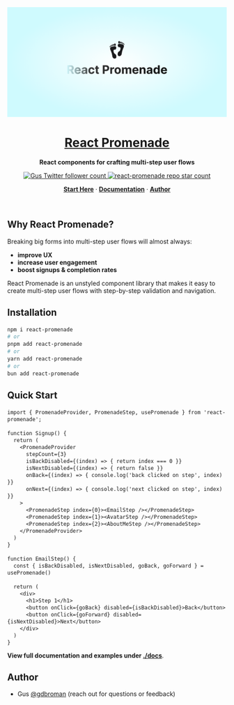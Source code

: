 <img alt="React Promenade – React components for crafting multi-step user flows" src="./assets/cover.png" />

<div align="center">
  <a href="https://github.com/gdbroman/react-promenade" style="text-decoration: underline">
    <h1>
      <u>
        React Promenade
      </u>
    </h1>
  </a>
  <p>
    <b>React components for crafting multi-step user flows</b>
  </p>
  <p align="center">
    <a href="https://x.com/gdbroman">
      <img src="https://img.shields.io/twitter/follow/gdbroman?style=flat&label=gdbroman&logo=x" alt="Gus Twitter follower count" />
    </a>
    <a href="https://github.com/gdbroman/react-promenade">
      <img src="https://img.shields.io/github/stars/gdbroman/react-promenade?style=flat&label=gdbroman%2Freact-promenade" alt="react-promenade repo star count" />
    </a>
  </p>
  <p align="center">
    <a href="#quick-start"><strong>Start Here</strong></a> ·
    <a href="./docs/DOCUMENTATION.md"><strong>Documentation</strong></a> ·
    <a href="#author"><strong>Author</strong></a>
  </p>
</div>

<br/>

## Why React Promenade?

Breaking big forms into multi-step user flows will almost always:

* **improve UX**
* **increase user engagement**
* **boost signups & completion rates**

React Promenade is an unstyled component library that makes it easy to create multi-step user flows with step-by-step validation and navigation.

## Installation

```bash
npm i react-promenade
# or
pnpm add react-promenade
# or
yarn add react-promenade
# or
bun add react-promenade
```

## Quick Start

```tsx
import { PromenadeProvider, PromenadeStep, usePromenade } from 'react-promenade';

function Signup() {
  return (
    <PromenadeProvider
      stepCount={3}
      isBackDisabled={(index) => { return index === 0 }}
      isNextDisabled={(index) => { return false }}
      onBack={(index) => { console.log('back clicked on step', index) }}
      onNext={(index) => { console.log('next clicked on step', index) }}
    >
      <PromenadeStep index={0}><EmailStep /></PromenadeStep>
      <PromenadeStep index={1}><AvatarStep /></PromenadeStep>
      <PromenadeStep index={2}><AboutMeStep /></PromenadeStep>
    </PromenadeProvider>
  )
}

function EmailStep() {
  const { isBackDisabled, isNextDisabled, goBack, goForward } = usePromenade()

  return (
    <div>
      <h1>Step 1</h1>
      <button onClick={goBack} disabled={isBackDisabled}>Back</button>
      <button onClick={goForward} disabled={isNextDisabled}>Next</button>
    </div>
  )
}
```

**View full documentation and examples under [./docs](./docs)**.

## Author

* Gus [@gdbroman](https://x.com/gdbroman) (reach out for questions or feedback)
